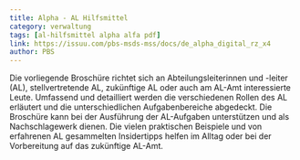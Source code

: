 ```yaml
---
title: Alpha - AL Hilfsmittel
category: verwaltung
tags: [al-hilfsmittel alpha alfa pdf]
link: https://issuu.com/pbs-msds-mss/docs/de_alpha_digital_rz_x4
author: PBS
---
```


Die vorliegende Broschüre richtet sich an Abteilungsleiterinnen und -leiter (AL), stellvertretende AL, zukünftige AL oder auch am AL-Amt interessierte Leute. Umfassend und detailliert werden die verschiedenen Rollen des AL erläutert und die unterschiedlichen Aufgabenbereiche abgedeckt. Die Broschüre kann bei der Ausführung der AL-Aufgaben unterstützen und als Nachschlagewerk dienen. Die vielen praktischen Beispiele und von erfahrenen AL gesammelten Insidertipps helfen im Alltag oder bei der Vorbereitung auf das zukünftige AL-Amt.


